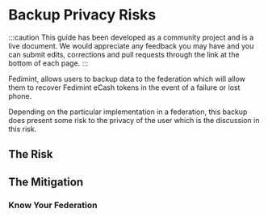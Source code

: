 # Backup Privacy Risks

:::caution
This guide has been developed as a community project and is a live document. We would appreciate any feedback you may have and you can submit edits, corrections and pull requests through the link at the bottom of each page.
:::

Fedimint, allows users to backup data to the federation which will allow them to recover Fedimint eCash tokens in the event of a failure or lost phone. 

Depending on the particular implementation in a federation, this backup does present some risk to the privacy of the user which is the discussion in this risk. 

## The Risk

## The Mitigation 

### Know Your Federation 